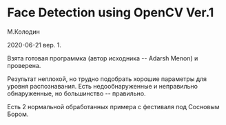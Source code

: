 Face Detection using OpenCV Ver.1
========================================

М.Колодин

2020-06-21 вер. 1.

Взята готовая программка (автор исходника -- Adarsh Menon) и проверена.

Результат неплохой,
но трудно подобрать хорошие параметры для уровня распознавания.
Есть недообнаруженные и неправильно обнаруженные,
но большинство -- правильно.

Есть 2 нормальной обработанных примера с фестиваля под Сосновым Бором.
